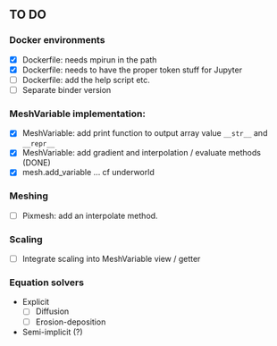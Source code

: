 ## TO DO

### Docker environments

 - [x] Dockerfile:  needs mpirun in the path
 - [x] Dockerfile:  needs to have the proper token stuff for Jupyter
 - [ ] Dockerfile:  add the help script etc.
 - [ ] Separate binder version

### MeshVariable implementation:

 - [x] MeshVariable: add print function to output array value `__str__` and `__repr__`
 - [x] MeshVariable: add gradient and interpolation / evaluate methods (DONE)
 - [x] mesh.add_variable ... cf underworld

### Meshing
 - [ ] Pixmesh: add an interpolate method.

### Scaling

  - [ ] Integrate scaling into MeshVariable view / getter

### Equation solvers

  - Explicit
    - [ ] Diffusion
    - [ ] Erosion-deposition

  - Semi-implicit (?)
  
